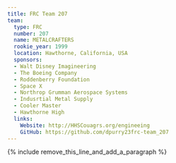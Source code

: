 ```yaml
---
title: FRC Team 207
team:
  type: FRC
  number: 207
  name: METALCRAFTERS
  rookie_year: 1999
  location: Hawthorne, California, USA
  sponsors:
  - Walt Disney Imagineering
  - The Boeing Company
  - Roddenberry Foundation
  - Space X
  - Northrop Grumman Aerospace Systems
  - Indusrtial Metal Supply
  - Cooler Master
  - Hawthorne High
  links:
    Website: http://HHSCouagrs.org/engineeing
    GitHub: https://github.com/dpurry23frc-team_207
---
```


{% include remove_this_line_and_add_a_paragraph %}